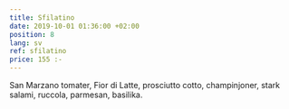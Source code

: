 ```yaml
---
title: Sfilatino
date: 2019-10-01 01:36:00 +02:00
position: 8
lang: sv
ref: sfilatino
price: 155 :-
---
```


San Marzano tomater, Fior di Latte, prosciutto cotto, champinjoner, stark salami, ruccola, parmesan, basilika.
